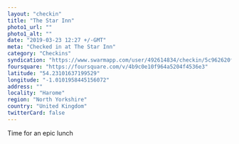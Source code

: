 ```yaml
---
layout: "checkin"
title: "The Star Inn"
photo1_url: ""
photo1_alt: ""
date: "2019-03-23 12:27 +/-GMT"
meta: "Checked in at The Star Inn"
category: "Checkins"
syndication: "https://www.swarmapp.com/user/492614834/checkin/5c962620f96b2c002c960326"
foursquare: "https://foursquare.com/v/4b9c0e10f964a5204f4536e3"
latitude: "54.23101637199529"
longitude: "-1.0101958445156072"
address: ""
locality: "Harome"
region: "North Yorkshire"
country: "United Kingdom"
twitterCard: false
---
```

Time for an epic lunch
